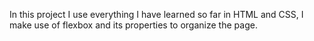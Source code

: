 In this project I use everything I have learned so far in HTML and CSS, I make use of flexbox and its properties to organize the page.